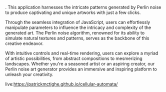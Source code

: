 . This application harnesses the intricate patterns generated by Perlin noise to produce captivating and unique artworks with just a few clicks.

Through the seamless integration of JavaScript, users can effortlessly manipulate parameters to influence the intricacy and complexity of the generated art. The Perlin noise algorithm, renowned for its ability to simulate natural textures and patterns, serves as the backbone of this creative endeavor.

With intuitive controls and real-time rendering, users can explore a myriad of artistic possibilities, from abstract compositions to mesmerizing landscapes. Whether you're a seasoned artist or an aspiring creator, our Perlin noise art generator provides an immersive and inspiring platform to unleash your creativity.

live:https://patrickmctighe.github.io/cellular-automata/
